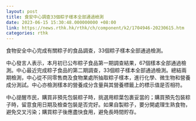 ```yaml
---
layout: post
title: 食安中心調查33個粽子樣本全部通過檢測
date: 2023-06-15 15:30:48.000000000 +08:00
link: https://news.rthk.hk/rthk/ch/component/k2/1704946-20230615.htm
categories: rthk
---
```


食物安全中心完成有關粽子的食品調查，33個粽子樣本全部通過檢測。

中心發言人表示，本月初已公布粽子食品第一期調查結果，67個樣本全部通過檢測。中心最近完成粽子食品的第二期調查，33個粽子樣本全部通過檢測。總結兩期檢測，中心從不同零售商及食物業處所抽取粽子樣本，進行化學、微生物和營養成分測試。中心亦檢測樣本的營養成分含量與其營養標籤上的標示值是否相符。

中心提醒市民，購買非預先包裝粽子時，挑選用粽葉包裹妥當的；購買預先包裝粽子時，留意食用日期及檢查包裝是否完好。如果自製粽子，要分開處理生熟食物，避免交叉污染；購買粽子後應盡快食用，避免長時間貯存。
